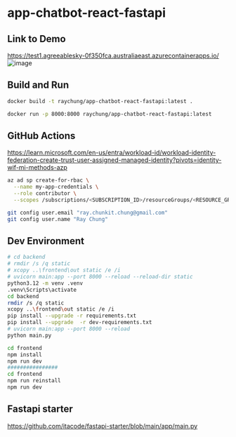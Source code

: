 # app-chatbot-react-fastapi

## Link to Demo

<https://test1.agreeablesky-0f350fca.australiaeast.azurecontainerapps.io/>
![image](https://github.com/user-attachments/assets/492f88c4-b18e-41f8-89a6-5a1b6c771020)

## Build and Run

```bash
docker build -t raychung/app-chatbot-react-fastapi:latest .

docker run -p 8000:8000 raychung/app-chatbot-react-fastapi:latest
```

## GitHub Actions

<https://learn.microsoft.com/en-us/entra/workload-id/workload-identity-federation-create-trust-user-assigned-managed-identity?pivots=identity-wif-mi-methods-azp>

```bash
az ad sp create-for-rbac \
  --name my-app-credentials \
  --role contributor \
  --scopes /subscriptions/<SUBSCRIPTION_ID>/resourceGroups/<RESOURCE_GROUP_NAME>
```

```bash
git config user.email "ray.chunkit.chung@gmail.com"
git config user.name "Ray Chung"
```

## Dev Environment

```bash
# cd backend
# rmdir /s /q static
# xcopy ..\frontend\out static /e /i
# uvicorn main:app --port 8000 --reload --reload-dir static
python3.12 -m venv .venv
.venv\Scripts\activate
cd backend
rmdir /s /q static
xcopy ..\frontend\out static /e /i
pip install --upgrade -r requirements.txt
pip install --upgrade  -r dev-requirements.txt
# uvicorn main:app --port 8000 --reload
python main.py
```

```bash
cd frontend
npm install
npm run dev
################
cd frontend
npm run reinstall
npm run dev
```

## Fastapi starter

<https://github.com/itacode/fastapi-starter/blob/main/app/main.py>
